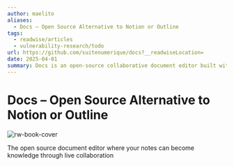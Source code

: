 ```yaml
---
author: maelito
aliases:
  - Docs – Open Source Alternative to Notion or Outline
tags:
  - readwise/articles
  - vulnerability-research/todo
url: https://github.com/suitenumerique/docs?__readwiseLocation=
date: 2025-04-01
summary: Docs is an open-source collaborative document editor built with Django and React, designed for easy note-taking and knowledge sharing. It offers features like real-time collaboration, offline editing, and professional document exports. Docs serves as a scalable alternative to platforms like Notion and is community-driven, welcoming contributions and feedback.
---
```

# Docs – Open Source Alternative to Notion or Outline

![rw-book-cover](https://news.ycombinator.com/y18.svg)

The open source document editor where your notes can become knowledge through live collaboration [](https://read.readwise.io/read/01jpx0pdy9rd5xvvhdq8xdresj)

